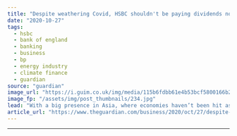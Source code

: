 ```yaml
---
title: "Despite weathering Covid, HSBC shouldn't be paying dividends now | Larry Elliott"
date: "2020-10-27"
tags: 
  - hsbc
  - bank of england
  - banking
  - business
  - bp
  - energy industry
  - climate finance
  - guardian
source: "guardian"
image_url: "https://i.guim.co.uk/img/media/115b6fdbb61e4b53bcf5800166b276b9f4d2547e/0_274_4108_2463/master/4108.jpg?width=460&quality=85&auto=format&fit=max&s=6860f5a8e8662089693511a3d0b13bc7"
image_fp: "/assets/img/post_thumbnails/234.jpg"
lead: "With a big presence in Asia, where economies haven’t been hit as hard, the bank is feeling optimisticWith Covid-19 cases surging across much of the developed world, it is a brave call to say that the worst of the pandemic is over. That, though, is th..."
article_url: "https://www.theguardian.com/business/2020/oct/27/despite-weathering-covid-hsbc-shouldnt-be-paying-dividends-now"
---
```


---
